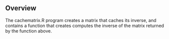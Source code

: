 ## Overview

The cachematrix.R program creates a matrix that caches its inverse, and contains a function that creates computes the inverse of the matrix returned by the function above.
